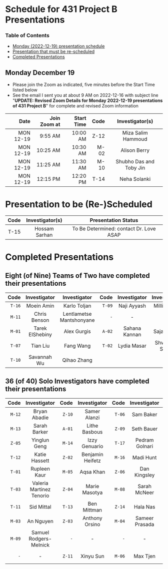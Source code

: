 # Schedule for 431 Project B Presentations

### Table of Contents

- [Monday (2022-12-19) presentation schedule](#monday-december-19)
- [Presentation that must be re-scheduled](#presentation-to-be-re-scheduled)
- [Completed Presentations](#completed-presentations)

## Monday December 19

- Please join the Zoom as indicated, five minutes before the Start Time listed below
- See the email I sent you at about 9 AM on 2022-12-16 with subject line "**UPDATE: Revised Zoom Details for Monday 2022-12-19 presentations of 431 Project B**" for complete and revised Zoom information

Date | Join Zoom at | Start Time | Code | Investigator(s) 
----: | ----: | ----: | ----: | :-----------------------------: 
MON 12-19 | 9:55 AM | 10:00 AM | Z-12 | Miza Salim Hammoud 
MON 12-19 | 10:25 AM | 10:30 AM | M-02 | Alison Berry 
MON 12-19 | 11:25 AM | 11:30 AM | M-10 | Shubho Das and Toby Jin 
MON 12-19 | 12:15 PM | 12:20 PM | T-14 | Neha Solanki 

# Presentation to be (Re-)Scheduled

Code | Investigator(s) | Presentation Status
----: | :-----------------------------: | :--------------------: 
T-15 | Hossam Sarhan | To Be Determined: contact Dr. Love ASAP

# Completed Presentations

## Eight (of Nine) Teams of Two have completed their presentations

Code | Investigator | Investigator | Code | Investigator | Investigator
---: | :-----: | :-----: | ---: | :-----: | :-----:
`T-16` | Moein Amin | Karlo Toljan | `T-09` | Naji Ayyash | Millie Zhou
`M-11` | Chris Benson | Lentlametse Mantshonyane | `-` | - | - 
`M-01` | Tarek ElShebiny | Alex Gurgis | `A-02` | Sahana Kannan | Sajan Patel 
`T-07` | Tian Liu | Fang Wang | `T-02` | Lydia Masar | Shwetank Singh
`T-10` | Savannah Wu | Qihao Zhang 

## 36 (of 40) Solo Investigators have completed their presentations

Code | Investigator | Code | Investigator | Code | Investigator | Code | Investigator 
---: | :-----: | ---: | :-----: | ---: | :-----: | ---: | :-----: 
`M-12` | Bryan Abadie | `Z-10` | Samer Alanzi | `T-06` | Sam Baker | `Z-07` | Jules Joel Bakhos 
`M-13` | Sarah Barker | `A-01` | Lithe Basbous | `Z-09` | Seth Bauer | `-` | -  
`Z-05` | Yinglun Geng | `M-14` | Izzy Genuario | `T-17` | Pedram Golnari | `Z-13` | Sarah Grabinski 
`T-12` | Katie Hassett | `Z-02` | Benjamin Heifetz | `M-16` | Madi Hunt | `M-15` | Naveen Kannan 
`T-01` | Rupleen Kaur | `M-05` | Aqsa Khan | `Z-06` | Dan Kingsley | `M-17` | Keisi Kotobelli
`T-03` | Valeria Martinez Tenorio | `Z-04` | Marie Masotya | `M-08` | Sarah McNeer | `T-04` | Emiko Miller 
`T-11` | Sid Mittal | `T-13` | Ben Mittman | `Z-14` | Hala Nas  | `Z-08` | Anya Nazarenko 
`M-03` | An Nguyen | `Z-03` | Anthony Orsino | `M-04` | Sameer Prasada | `Z-01` | Kim Robbins 
`M-09` | Samuel Rodgers-Melnick | `-` | - | `-` | - | `T-08` | Faruk Senturk 
`-`  | - | `Z-11` | Xinyu Sun | `M-06` | Max Tjen | `T-05` | Meredith Zhang 

